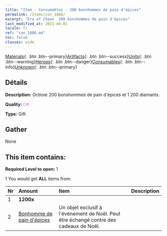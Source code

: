 ```yaml
---
title: "Item - Consumables - 200 bonshommes de pain d'épices"
permalink: /Items/con_1886/
excerpt: "Era of Chaos  200 bonshommes de pain d'épices"
last_modified_at: 2021-04-01
locale: fr
ref: "con_1886.md"
toc: false
classes: wide
---
```

 [Materials](/fr/Items/){: .btn .btn--primary}[Artifacts](/fr/Items/Artifacts/){: .btn .btn--success}[Units](/fr/Items/Units/){: .btn .btn--warning}[Heroes](/fr/Items/Heroes/){: .btn .btn--danger}[Consumables](/fr/Items/Consumables/){: .btn .btn--info}[Unknown](/fr/Items/Unknown/){: .btn .btn--primary}

## Détails
 **Description:** Octroie 200 bonshommes de pain d'épices et 1 200 diamants.

 **Quality:** <span style="color: #DA70D6">OK</span>

 **Type:** Gift

## Gather

  None

## This item contains:

 **Required Level to open:** 1

 1 You would get **ALL** items  from:

  | Nr | Amount |     Item    | Description |
  |:---|:-------|:------------|:-----------:|
  | 1 |  **1200x** | <i class="fas fa-gem"/> |  | 
  | 2 | [Bonhomme de pain d'épices](/fr/Items/con_1092/) | Un objet exclusif à l'événement de Noël. Peut être échangé contre des cadeaux de Noël. | 
